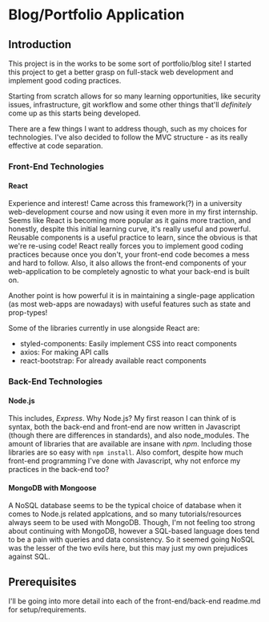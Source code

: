 # Blog/Portfolio Application

## Introduction

This project is in the works to be some sort of portfolio/blog site! I started this project to get a better grasp on full-stack web development and implement good coding practices.

Starting from scratch allows for so many learning opportunities, like security issues, infrastructure, git workflow and some other things that'll *definitely* come up as this starts being developed.

There are a few things I want to address though, such as my choices for technologies. I've also decided to follow the MVC structure - as its really effective at code separation.

### Front-End Technologies

#### React 

Experience and interest! Came across this framework(?) in a university web-development course and now using it even more in my first internship. Seems like React is becoming more popular as it gains more traction, and honestly, despite this initial learning curve, it's really useful and powerful. Reusable components is a useful practice to learn, since the obvious is that we're re-using code! React really forces you to implement good coding practices because once you don't, your front-end code becomes a mess and hard to follow. Also, it also allows the front-end components of your web-application to be completely agnostic to what your back-end is built on. 

Another point is how powerful it is in maintaining a single-page application (as most web-apps are nowadays) with useful features such as state and prop-types!

Some of the libraries currently in use alongside React are:

- styled-components: Easily implement CSS into react components
- axios: For making API calls
- react-bootstrap: For already available react components

### Back-End Technologies

#### Node.js

This includes, *Express*. Why Node.js? My first reason I can think of is syntax, both the back-end and front-end are now written in Javascript (though there are differences in standards), and also node_modules. The amount of libraries that are available are insane with *npm*. Including those libraries are so easy with `npm install`. Also comfort, despite how much front-end programming I've done with Javascript, why not enforce my practices in the back-end too?

#### MongoDB with Mongoose

A NoSQL database seems to be the typical choice of database when it comes to Node.js related applcations, and so many tutorials/resources always seem to be used with MongoDB. Though, I'm not feeling too strong about continuing with MongoDB, however a SQL-based language does tend to be a pain with queries and data consistency. So it seemed going NoSQL was the lesser of the two evils here, but this may just my own prejudices against SQL.


## Prerequisites
I'll be going into more detail into each of the front-end/back-end readme.md for setup/requirements.
